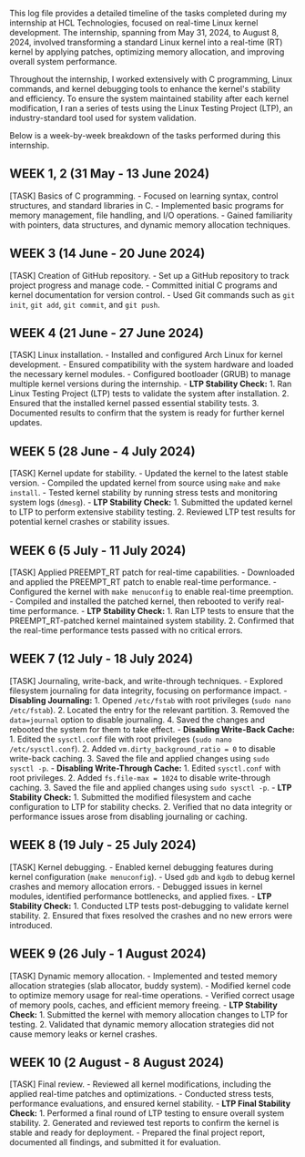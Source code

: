 This log file provides a detailed timeline of the tasks completed during my internship at HCL Technologies, focused on real-time Linux kernel development. The internship, spanning from May 31, 2024, to August 8, 2024, involved transforming a standard Linux kernel into a real-time (RT) kernel by applying patches, optimizing memory allocation, and improving overall system performance.

Throughout the internship, I worked extensively with C programming, Linux commands, and kernel debugging tools to enhance the kernel's stability and efficiency. To ensure the system maintained stability after each kernel modification, I ran a series of tests using the Linux Testing Project (LTP), an industry-standard tool used for system validation.

Below is a week-by-week breakdown of the tasks performed during this internship.

WEEK 1, 2 (31 May - 13 June 2024)
----------------------------------
[TASK] Basics of C programming.
       - Focused on learning syntax, control structures, and standard libraries in C.
       - Implemented basic programs for memory management, file handling, and I/O operations.
       - Gained familiarity with pointers, data structures, and dynamic memory allocation techniques.

WEEK 3 (14 June - 20 June 2024)
-------------------------------
[TASK] Creation of GitHub repository.
       - Set up a GitHub repository to track project progress and manage code.
       - Committed initial C programs and kernel documentation for version control.
       - Used Git commands such as `git init`, `git add`, `git commit`, and `git push`.

WEEK 4 (21 June - 27 June 2024)
-------------------------------
[TASK] Linux installation.
       - Installed and configured Arch Linux for kernel development.
       - Ensured compatibility with the system hardware and loaded the necessary kernel modules.
       - Configured bootloader (GRUB) to manage multiple kernel versions during the internship.
       - **LTP Stability Check:** 
         1. Ran Linux Testing Project (LTP) tests to validate the system after installation.
         2. Ensured that the installed kernel passed essential stability tests.
         3. Documented results to confirm that the system is ready for further kernel updates.

WEEK 5 (28 June - 4 July 2024)
------------------------------
[TASK] Kernel update for stability.
       - Updated the kernel to the latest stable version.
       - Compiled the updated kernel from source using `make` and `make install`.
       - Tested kernel stability by running stress tests and monitoring system logs (`dmesg`).
       - **LTP Stability Check:**
         1. Submitted the updated kernel to LTP to perform extensive stability testing.
         2. Reviewed LTP test results for potential kernel crashes or stability issues.

WEEK 6 (5 July - 11 July 2024)
------------------------------
[TASK] Applied PREEMPT_RT patch for real-time capabilities.
       - Downloaded and applied the PREEMPT_RT patch to enable real-time performance.
       - Configured the kernel with `make menuconfig` to enable real-time preemption.
       - Compiled and installed the patched kernel, then rebooted to verify real-time performance.
       - **LTP Stability Check:**
         1. Ran LTP tests to ensure that the PREEMPT_RT-patched kernel maintained system stability.
         2. Confirmed that the real-time performance tests passed with no critical errors.

WEEK 7 (12 July - 18 July 2024)
-------------------------------
[TASK] Journaling, write-back, and write-through techniques.
       - Explored filesystem journaling for data integrity, focusing on performance impact.
       - **Disabling Journaling:**
         1. Opened `/etc/fstab` with root privileges (`sudo nano /etc/fstab`).
         2. Located the entry for the relevant partition.
         3. Removed the `data=journal` option to disable journaling.
         4. Saved the changes and rebooted the system for them to take effect.
       - **Disabling Write-Back Cache:**
         1. Edited the `sysctl.conf` file with root privileges (`sudo nano /etc/sysctl.conf`).
         2. Added `vm.dirty_background_ratio = 0` to disable write-back caching.
         3. Saved the file and applied changes using `sudo sysctl -p`.
       - **Disabling Write-Through Cache:**
         1. Edited `sysctl.conf` with root privileges.
         2. Added `fs.file-max = 1024` to disable write-through caching.
         3. Saved the file and applied changes using `sudo sysctl -p`.
       - **LTP Stability Check:**
         1. Submitted the modified filesystem and cache configuration to LTP for stability checks.
         2. Verified that no data integrity or performance issues arose from disabling journaling or caching.

WEEK 8 (19 July - 25 July 2024)
-------------------------------
[TASK] Kernel debugging.
       - Enabled kernel debugging features during kernel configuration (`make menuconfig`).
       - Used `gdb` and `kgdb` to debug kernel crashes and memory allocation errors.
       - Debugged issues in kernel modules, identified performance bottlenecks, and applied fixes.
       - **LTP Stability Check:**
         1. Conducted LTP tests post-debugging to validate kernel stability.
         2. Ensured that fixes resolved the crashes and no new errors were introduced.

WEEK 9 (26 July - 1 August 2024)
-------------------------------
[TASK] Dynamic memory allocation.
       - Implemented and tested memory allocation strategies (slab allocator, buddy system).
       - Modified kernel code to optimize memory usage for real-time operations.
       - Verified correct usage of memory pools, caches, and efficient memory freeing.
       - **LTP Stability Check:**
         1. Submitted the kernel with memory allocation changes to LTP for testing.
         2. Validated that dynamic memory allocation strategies did not cause memory leaks or kernel crashes.

WEEK 10 (2 August - 8 August 2024)
----------------------------------
[TASK] Final review.
       - Reviewed all kernel modifications, including the applied real-time patches and optimizations.
       - Conducted stress tests, performance evaluations, and ensured kernel stability.
       - **LTP Final Stability Check:**
         1. Performed a final round of LTP testing to ensure overall system stability.
         2. Generated and reviewed test reports to confirm the kernel is stable and ready for deployment.
       - Prepared the final project report, documented all findings, and submitted it for evaluation.
